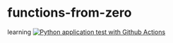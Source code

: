 # functions-from-zero
learning
[![Python application test with Github Actions](https://github.com/rajsubbiah/functions-from-zero/actions/workflows/main.yml/badge.svg)](https://github.com/rajsubbiah/functions-from-zero/actions/workflows/main.yml)
